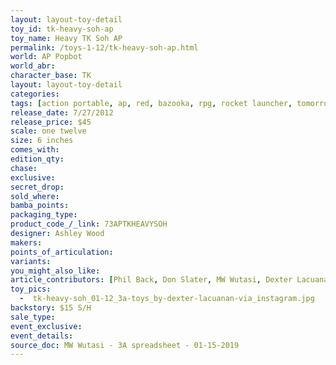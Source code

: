 ```yaml
---
layout: layout-toy-detail 
toy_id: tk-heavy-soh-ap
toy_name: Heavy TK Soh AP
permalink: /toys-1-12/tk-heavy-soh-ap.html
world: AP Popbot
world_abr: 
character_base: TK 
layout: layout-toy-detail
categories: 
tags: [action portable, ap, red, bazooka, rpg, rocket launcher, tomorrow kings] 
release_date: 7/27/2012
release_price: $45 
scale: one twelve
size: 6 inches
comes_with: 
edition_qty: 
chase: 
exclusive: 
secret_drop: 
sold_where: 
bamba_points: 
packaging_type: 
product_code_/_link: 73APTKHEAVYSOH
designer: Ashley Wood
makers: 
points_of_articulation: 
variants: 
you_might_also_like: 
article_contributors: [Phil Back, Don Slater, MW Wutasi, Dexter Lacuanan]
toy_pics: 
  -  tk-heavy-soh_01-12_3a-toys_by-dexter-lacuanan-via_instagram.jpg
backstory: $15 S/H
sale_type: 
event_exclusive: 
event_details: 
source_doc: MW Wutasi - 3A spreadsheet - 01-15-2019
---
```

